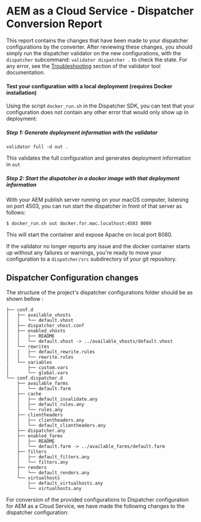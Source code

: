 # AEM as a Cloud Service - Dispatcher Conversion Report
This report contains the changes that have been made to your dispatcher configurations by the converter.  After reviewing these changes, you should simply run the dispatcher validator on the new configurations, with the `dispatcher` subcommand: `validator dispatcher .` to check the state. For any error, see the [Troubleshooting](./TroubleShooting.md) section of the
validator tool documentation.
#### Test your configuration with a local deployment (requires Docker installation)

Using the script `docker_run.sh` in the Dispatcher SDK, you can test that
your configuration does not contain any other error that would only show up in 
deployment:

##### Step 1: Generate deployment information with the validator

```
validator full -d out .
```
This validates the full configuration and generates deployment information in `out`

##### Step 2: Start the dispatcher in a docker image with that deployment information

With your AEM publish server running on your macOS computer, listening on port 4503,
you can run start the dispatcher in front of that server as follows:
``` 
$ docker_run.sh out docker.for.mac.localhost:4503 8080
```
This will start the container and expose Apache on local port 8080.

If the validator no longer reports any issue and the docker container starts up without
any failures or warnings, you're ready to move your configuration to a `dispatcher/src`
subdirectory of your git repository.


## Dispatcher Configuration changes

The structure of the project's dispatcher configurations folder should be as shown bellow :
```./
├── conf.d
│   ├── available_vhosts
│   │   └── default.vhost
│   ├── dispatcher_vhost.conf
│   ├── enabled_vhosts
│   │   ├── README
│   │   └── default.vhost -> ../available_vhosts/default.vhost
│   └── rewrites
│   │   ├── default_rewrite.rules
│   │   └── rewrite.rules
│   └── variables
|       ├── custom.vars
│       └── global.vars
└── conf.dispatcher.d
    ├── available_farms
    │   └── default.farm
    ├── cache
    │   ├── default_invalidate.any
    │   ├── default_rules.any
    │   └── rules.any
    ├── clientheaders
    │   ├── clientheaders.any
    │   └── default_clientheaders.any
    ├── dispatcher.any
    ├── enabled_farms
    │   ├── README
    │   └── default.farm -> ../available_farms/default.farm
    ├── filters
    │   ├── default_filters.any
    │   └── filters.any
    ├── renders
    │   └── default_renders.any
    └── virtualhosts
        ├── default_virtualhosts.any
        └── virtualhosts.any
```

For conversion of the provided configurations to Dispatcher configuration for AEM as a Cloud Service, we have made the following changes to the dispatcher configuration:
